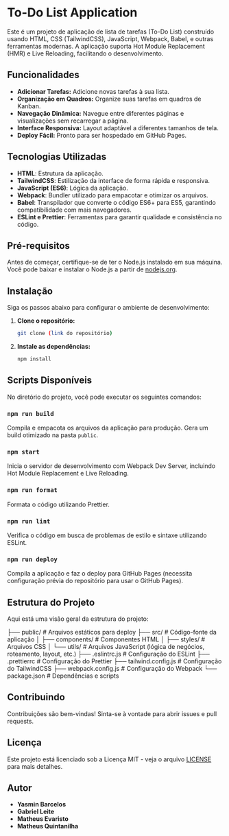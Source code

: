 # To-Do List Application

Este é um projeto de aplicação de lista de tarefas (To-Do List) construído usando HTML, CSS (TailwindCSS), JavaScript, Webpack, Babel, e outras ferramentas modernas. A aplicação suporta Hot Module Replacement (HMR) e Live Reloading, facilitando o desenvolvimento.

## Funcionalidades

-   **Adicionar Tarefas:** Adicione novas tarefas à sua lista.
-   **Organização em Quadros:** Organize suas tarefas em quadros de Kanban.
-   **Navegação Dinâmica:** Navegue entre diferentes páginas e visualizações sem recarregar a página.
-   **Interface Responsiva:** Layout adaptável a diferentes tamanhos de tela.
-   **Deploy Fácil:** Pronto para ser hospedado em GitHub Pages.

## Tecnologias Utilizadas

-   **HTML**: Estrutura da aplicação.
-   **TailwindCSS**: Estilização da interface de forma rápida e responsiva.
-   **JavaScript (ES6)**: Lógica da aplicação.
-   **Webpack**: Bundler utilizado para empacotar e otimizar os arquivos.
-   **Babel**: Transpilador que converte o código ES6+ para ES5, garantindo compatibilidade com mais navegadores.
-   **ESLint e Prettier**: Ferramentas para garantir qualidade e consistência no código.

## Pré-requisitos

Antes de começar, certifique-se de ter o Node.js instalado em sua máquina. Você pode baixar e instalar o Node.js a partir de [nodejs.org](https://nodejs.org/).

## Instalação

Siga os passos abaixo para configurar o ambiente de desenvolvimento:

1. **Clone o repositório:**

    ```bash
    git clone (link do repositório)
    ```

2. **Instale as dependências:**

    ```bash
    npm install
    ```

## Scripts Disponíveis

No diretório do projeto, você pode executar os seguintes comandos:

### `npm run build`

Compila e empacota os arquivos da aplicação para produção. Gera um build otimizado na pasta `public`.

### `npm start`

Inicia o servidor de desenvolvimento com Webpack Dev Server, incluindo Hot Module Replacement e Live Reloading.

### `npm run format`

Formata o código utilizando Prettier.

### `npm run lint`

Verifica o código em busca de problemas de estilo e sintaxe utilizando ESLint.

### `npm run deploy`

Compila a aplicação e faz o deploy para GitHub Pages (necessita configuração prévia do repositório para usar o GitHub Pages).

## Estrutura do Projeto

Aqui está uma visão geral da estrutura do projeto:

├── public/ # Arquivos estáticos para deploy
├── src/ # Código-fonte da aplicação
│ ├── components/ # Componentes HTML
│ ├── styles/ # Arquivos CSS
│ └── utils/ # Arquivos JavaScript (lógica de negócios, roteamento, layout, etc.)
├── .eslintrc.js # Configuração do ESLint
├── .prettierrc # Configuração do Prettier
├── tailwind.config.js # Configuração do TailwindCSS
├── webpack.config.js # Configuração do Webpack
└── package.json # Dependências e scripts

## Contribuindo

Contribuições são bem-vindas! Sinta-se à vontade para abrir issues e pull requests.

## Licença

Este projeto está licenciado sob a Licença MIT - veja o arquivo [LICENSE](LICENSE) para mais detalhes.

## Autor

-   **Yasmin Barcelos**
-   **Gabriel Leite**
-   **Matheus Evaristo**
-   **Matheus Quintanilha**
